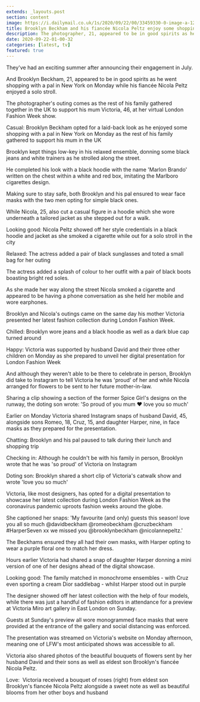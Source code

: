 ```yaml
---
extends: _layouts.post
section: content
image: https://i.dailymail.co.uk/1s/2020/09/22/00/33459330-0-image-a-128_1600732561446.jpg 
title: Brooklyn Beckham and his fiancée Nicola Peltz enjoy some shopping in New York 
description: The photographer, 21, appeared to be in good spirits as he put on a casual display while shopping with a pal in New York on Monday. 
date: 2020-09-22-01-00-32 
categories: [latest, tv] 
featured: true 
--- 
```

They've had an exciting summer after announcing their engagement in July.

And Brooklyn Beckham, 21, appeared to be in good spirits as he went shopping with a pal in New York on Monday while his fiancée Nicola Peltz enjoyed a solo stroll.

The photographer's outing comes as the rest of his family gathered together in the UK to support his mum Victoria, 46, at her virtual London Fashion Week show.

Casual: Brooklyn Beckham opted for a laid-back look as he enjoyed some shopping with a pal in New York on Monday as the rest of his family gathered to support his mum in the UK

Brooklyn kept things low-key in his relaxed ensemble, donning some black jeans and white trainers as he strolled along the street.

He completed his look with a black hoodie with the name 'Marlon Brando' written on the chest within a white and red box, imitating the Marlboro cigarettes design.

Making sure to stay safe, both Brooklyn and his pal ensured to wear face masks with the two men opting for simple black ones.

While Nicola, 25, also cut a casual figure in a hoodie which she wore underneath a tailored jacket as she stepped out for a walk.

Looking good: Nicola Peltz showed off her style credentials in a black hoodie and jacket as she smoked a cigarette while out for a solo stroll in the city 

Relaxed: The actress added a pair of black sunglasses and toted a small bag for her outing 

The actress added a splash of colour to her outfit with a pair of black boots boasting bright red soles. 

As she made her way along the street Nicola smoked a cigarette and appeared to be having a phone conversation as she held her mobile and wore earphones.

Brooklyn and Nicola's outings came on the same day his mother Victoria presented her latest fashion collection during London Fashion Week.

Chilled: Brooklyn wore jeans and a black hoodie as well as a dark blue cap turned around

Happy: Victoria was supported by husband David and their three other children on Monday as she prepared to unveil her digital presentation for London Fashion Week 

And although they weren't able to be there to celebrate in person, Brooklyn did take to Instagram to tell Victoria he was 'proud' of her and while Nicola arranged for flowers to be sent to her future mother-in-law.

Sharing a clip showing a section of the former Spice Girl's designs on the runway, the doting son wrote: 'So proud of you mum ❤️ love you so much'

Earlier on Monday Victoria shared Instagram snaps of husband David, 45, alongside sons Romeo, 18, Cruz, 15, and daughter Harper, nine, in face masks as they prepared for the presentation.

Chatting: Brooklyn and his pal paused to talk during their lunch and shopping trip

Checking in: Although he couldn't be with his family in person, Brooklyn wrote that he was 'so proud' of Victoria on Instagram

Doting son: Brooklyn shared a short clip of Victoria's catwalk show and wrote 'love you so much'

Victoria, like most designers, has opted for a digital presentation to showcase her latest collection during London Fashion Week as the coronavirus pandemic uproots fashion weeks around the globe. 

She captioned her snaps: 'My favourite (and only) guests this season! love you all so much @davidbeckham @romeobeckham @cruzbeckham #HarperSeven xx we missed you @brooklynbeckham @nicolannepeltz.'  

The Beckhams ensured they all had their own masks, with Harper opting to wear a purple floral one to match her dress.

Hours earlier Victoria had shared a snap of daughter Harper donning a mini version of one of her designs ahead of the digital showcase. 

Looking good: The family matched in monochrome ensembles - with Cruz even sporting a cream Dior saddlebag - whilst Harper stood out in purple 

The designer showed off her latest collection with the help of four models, while there was just a handful of fashion editors in attendance for a preview at Victoria Miro art gallery in East London on Sunday.

Guests at Sunday's preview all wore monogrammed face masks that were provided at the entrance of the gallery and social distancing was enforced. 

The presentation was streamed on Victoria's website on Monday afternoon, meaning one of LFW's most anticipated shows was accessible to all. 

Victoria also shared photos of the beautiful bouquets of flowers sent by her husband David and their sons as well as eldest son Brooklyn's fiancée Nicola Peltz.

Love:  Victoria received a bouquet of roses (right) from eldest son Brooklyn's fiancée Nicola Peltz alongside a sweet note as well as beautiful blooms from her other boys and husband

